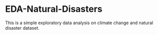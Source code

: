 # EDA-Natural-Disasters
This is a simple exploratory data analysis on climate change and natural disaster dataset.
